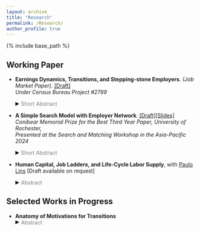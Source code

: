 ```yaml
---
layout: archive
title: "Research"
permalink: /Research/
author_profile: true
---
```


{% include base_path %}

## Working Paper

* __Earnings Dynamics, Transitions, and Stepping-stone Employers__. _(Job Market Paper)_. [[Draft]](https://SteveShelnanMa.github.io/workingpaper/JMP_Nov12.pdf)\
  _Under Census Bureau Project #2799_
  <div class="toggle-abstract" onclick="toggleAbstract(event)">
    <div class="triangle-right"></div><span class="abstract-text">Short Abstract</span>
  </div>
  <div class="abstract-content" style="display:none;">
     <p style="text-align: justify;"> I study the prevalent earnings cuts upon transitions (ECUTs).  Using linked administrative-survey data from U.S. census, I identify motivations for transitions and quantify ECUTs across them. I find many movers solely moitivated by pecuniary reason still experience ECUTs. Moreover, workers who transition for pecuniary reasons have higher future earnings growth and higher probability of subsequent transitions. I propose that certain employers act as “stepping-stones,” providing pathways to better job opportunities.  I develop a random search model where employers differ in the quantity and quality of offer arrival rates, highlighting the role of stepping-stone employers in ECUTs and labor dynamics.            </p>
  </div>

* __A Simple Search Model with Employer Network__. [[Draft]](https://SteveShelnanMa.github.io/workingpaper/LMENS.pdf)[[Slides]](https://SteveShelnanMa.github.io/workingpaper/simplemodel.pdf)\
  _Conibear Memorial Prize for the Best Third Year Paper, University of Rochester,_\
  _Presented at the Search and Matching Workshop in the Asia-Pacific 2024_
  <div class="toggle-abstract" onclick="toggleAbstract(event)">
    <div class="triangle-right"></div><span class="abstract-text">Short Abstract</span>
  </div>
  <div class="abstract-content" style="display:none;">
    <p style="text-align: justify;"> I examine how employer network structures influence labor market outcomes with a simple search model. Employers are represented as network nodes, with edges reflecting higher job offer arrival rates. We establish the existence and uniqueness of a ‘node value,’ the expected lifetime value of using an employer's network for job search. This node value share similar properties with option asset and network centrality. Through node values, employer network structures impact employment, labor mobility, and wage distributions.</p>
  </div>


* __Human Capital, Job Ladders, and Life-Cycle Labor Supply__, with [Paulo Lins](https://pauloclins.com) [Draft available on request] 
  <div class="toggle-abstract" onclick="toggleAbstract(event)">
    <div class="triangle-right"></div><span class="abstract-text">Abstract</span>
  </div>
  <div class="abstract-content" style="display:none;">
     <p style="text-align: justify;"> We document new facts about the behavior of total annual hours over the life cycle using NLSY79 data and show that current life-cycle models fail to explain these patterns. In the data, both the intensive and extensive margins of labor supply are equally impor- tant, each contributing 50% to the life-cycle growth in total annual hours. We propose a life-cycle model that nests different theories used to explain the hours’ profile and calibrate it to reproduce our empirical evidence. Both human capital accumulation and a job ladder are needed to account for the data patterns, while versions with only one ingredient fail to explain labor supply over the life cycle. Through counterfactual exer- cises, we find that human capital accumulation is the primary driver of wage growth in the early stages of a worker’s career, while job search significantly contributes to hours growth.  </p>
  </div>

  
## Selected Works in Progress
* __Anatomy of Motivations for Transitions__
  <div class="toggle-abstract" onclick="toggleAbstract(event)">
    <div class="triangle-right"></div><span class="abstract-text">Abstract</span>
  </div>
  <div class="abstract-content" style="display:none;">
     <p style="text-align: justify;">This project leverages the administrative and survey datasets from the U.S. Census Bureau to investigate the motivations behind job transitions and their connections to earnings dynamics and worker characteristics. I begin by benchmarking the NSCG against other public survey datasets, emphasizing its superior ability to capture transition motivations. In contrast to my job market paper, which centers on pecuniary motives, this analysis delves into non-pecuniary motivations and examines how these relate to various worker attributes. Finally, I analyze how reported motivations for transitions vary across the worker’s life cycle. </p>
  </div>




<!--
# *  __Wages and Hours Over the Life-Cycle__, _with [Paulo Lins](https://pauloclins.com)_
-->

  
<style>
.toggle-abstract {
  cursor: pointer;
  display: flex;
  align-items: center;
}

.triangle-right {
  width: 0; 
  height: 0; 
  border-top: 5px solid transparent;
  border-bottom: 5px solid transparent; 
  border-left: 10px solid black; /* Adjust color */
}

.triangle-down {
  width: 0; 
  height: 0; 
  border-left: 5px solid transparent;
  border-right: 5px solid transparent;  
  border-top: 10px solid black; /* Adjust color */
}

.abstract-text {
  color: grey;
  margin-left: 5px;
}

/*abstract-content {
  display: none;
  margin-top: 2px; 
  /* This decreases the space between the toggle and the content */
/*}*/
div.abstract-content {
  margin-top: 2px;
}

</style>

<script>
document.addEventListener('DOMContentLoaded', (event) => {
  window.toggleAbstract = function(event) {
    event.preventDefault();
    var toggleContainer = event.target.closest('.toggle-abstract');
    var content = toggleContainer.nextElementSibling;
    var triangle = toggleContainer.querySelector('.triangle-right, .triangle-down');
    if (content.style.display === "none" || content.style.display === "") {
      content.style.display = "block";
      triangle.className = "triangle-down";
    } else {
      content.style.display = "none";
      triangle.className = "triangle-right";
    }
  }
});
</script>
